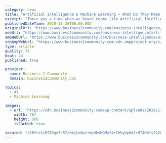```yaml
---
category: news
title: "Artificial Intelligence & Machine Learning – What Do They Mean?"
excerpt: "There was a time when we heard terms like Artificial Intelligence and Machine Learning only in sci-fi movies. But"
publishedDateTime: 2020-11-30T00:00:00Z
originalUrl: "https://www.business2community.com/business-intelligence/artificial-intelligence-machine-learning-what-do-they-mean-02366102"
webUrl: "https://www.business2community.com/business-intelligence/artificial-intelligence-machine-learning-what-do-they-mean-02366102"
ampWebUrl: "https://www.business2community.com/business-intelligence/artificial-intelligence-machine-learning-what-do-they-mean-02366102/amp"
cdnAmpWebUrl: "https://www-business2community-com.cdn.ampproject.org/c/s/www.business2community.com/business-intelligence/artificial-intelligence-machine-learning-what-do-they-mean-02366102/amp"
type: article
quality: 74
heat: 74
published: true

provider:
  name: Business 2 Community
  domain: business2community.com

topics:
  - AI
  - Machine Learning

images:
  - url: "https://cdn.business2community.com/wp-content/uploads/2020/11/AI-recommendation-engine.png"
    width: 767
    height: 560
    isCached: true

secured: "e1RfurtzDTI0ge7c57/emjLeNuz+mpHkvMQMmf4+CHhyUpUotcMT4Khfs7G2GBRtfX6ud3OR+HfV9hfrYGYNqeTBWyDlkmg16jJh4NDDl4rHSNoJyF6I+A7/jn7YBs02xlu5+OdwRpI1ij+7jGxqkKv7ybt8Px60WqiJgYVguRXge/rKnTGR+49OAhiCNFFuqIzk/9O0L3BhzrSXzg+pKQ9oRQ9BokD99rb+U4+xP6E8hjjESQfKUBycOYoRcPhE+LgwYq+Azlw0ABN2rvJSO1AJB1ZM93CA3jMJDwJfF5tztxmkzOiFAjp3eFSxCtgcyHtI+zHzzeTZPO2w7RNrljtvFXFrL51bf3E8Rozve6M=;6AyQ7/4TYWSlbDvmTVi/3A=="
---
```


